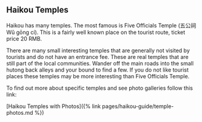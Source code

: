 ## Haikou Temples

Haikou has many temples. The most famous is Five Officials Temple (五公祠 Wǔ gōng cí). This is a  fairly well known place on the tourist route, ticket price 20 RMB.

There are many small interesting temples that are generally not visited by tourists and do not have an entrance fee. These are real temples that are still part of the local communities. Wander off the main roads into the small hutong back alleys and your bound to find a few. If you do not like tourist places these temples may be more interesting than Five Officials Temple.

To find out more about specific temples and see photo galleries follow this link:

[Haikou Temples with Photos]({% link pages/haikou-guide/temple-photos.md %})

